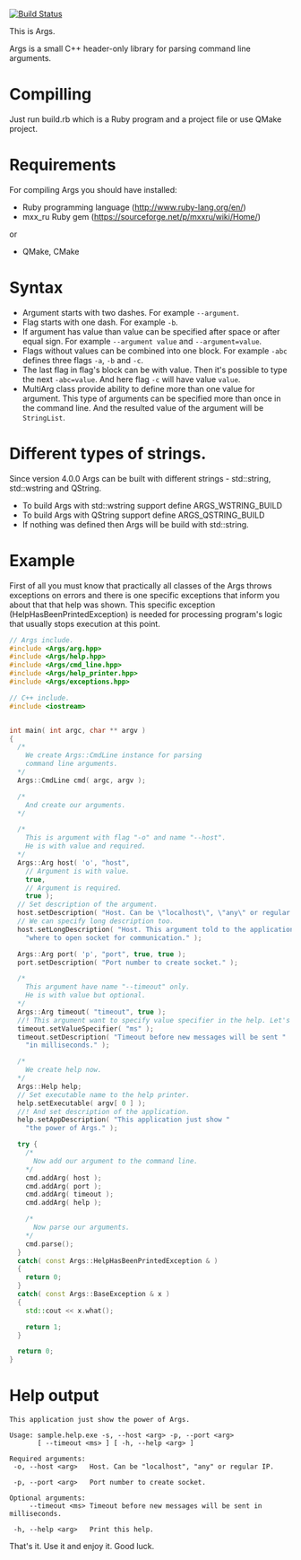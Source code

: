 [![Build Status](https://travis-ci.org/igormironchik/args-parser.svg?branch=master)](https://travis-ci.org/igormironchik/args-parser)

This is Args.

Args is a small C++ header-only library for parsing command line arguments.


# Compilling

Just run build.rb which is a Ruby program and a project file or use QMake project.


# Requirements

For compiling Args you should have installed:

 * Ruby programming language (http://www.ruby-lang.org/en/)
 * mxx_ru Ruby gem (https://sourceforge.net/p/mxxru/wiki/Home/)

or
 * QMake, CMake

# Syntax

 * Argument starts with two dashes. For example ```--argument```.
 * Flag starts with one dash. For example ```-b```.
 * If argument has value than value can be specified after space or after equal sign.
For example ```--argument value``` and ```--argument=value```.
 * Flags without values can be combined into one block. For example
```-abc``` defines three flags ```-a```, ```-b``` and ```-c```.
 * The last flag in flag's block can be with value. Then it's possible to type the next
```-abc=value```. And here flag ```-c``` will have value ```value```.
 * MultiArg class provide ability to define more than one value for argument. This type
of arguments can be specified more than once in the command line. And the resulted value
of the argument will be ```StringList```.

# Different types of strings.

Since version 4.0.0 Args can be built with different strings - std::string,
std::wstring and QString.

 * To build Args with std::wstring support define ARGS_WSTRING_BUILD
 * To build Args with QString support define ARGS_QSTRING_BUILD
 * If nothing was defined then Args will be build with std::string.
          
# Example

First of all you must know that practically all classes of the Args throws exceptions on errors
and there is one specific exceptions that inform you about that that help was shown. This specific
exception (HelpHasBeenPrintedException) is needed for processing program's logic that usually stops
execution at this point.

```cpp
// Args include.
#include <Args/arg.hpp>
#include <Args/help.hpp>
#include <Args/cmd_line.hpp>
#include <Args/help_printer.hpp>
#include <Args/exceptions.hpp>

// C++ include.
#include <iostream>


int main( int argc, char ** argv )
{
  /*
    We create Args::CmdLine instance for parsing
    command line arguments.
  */
  Args::CmdLine cmd( argc, argv );

  /*
    And create our arguments.
  */

  /*
    This is argument with flag "-o" and name "--host".
    He is with value and required.
  */
  Args::Arg host( 'o', "host",
    // Argument is with value.
    true,
    // Argument is required.
    true );
  // Set description of the argument.
  host.setDescription( "Host. Can be \"localhost\", \"any\" or regular IP." );
  // We can specify long description too.
  host.setLongDescription( "Host. This argument told to the application "
    "where to open socket for communication." );

  Args::Arg port( 'p', "port", true, true );
  port.setDescription( "Port number to create socket." );

  /*
    This argument have name "--timeout" only.
    He is with value but optional.
  */
  Args::Arg timeout( "timeout", true );
  //! This argument want to specify value specifier in the help. Let's do it.
  timeout.setValueSpecifier( "ms" );
  timeout.setDescription( "Timeout before new messages will be sent "
    "in milliseconds." );

  /*
    We create help now.
  */
  Args::Help help;
  // Set executable name to the help printer.
  help.setExecutable( argv[ 0 ] );
  //! And set description of the application.
  help.setAppDescription( "This application just show "
    "the power of Args." );

  try {
    /*
      Now add our argument to the command line.
    */
    cmd.addArg( host );
    cmd.addArg( port );
    cmd.addArg( timeout );
    cmd.addArg( help );

    /*
      Now parse our arguments.
    */
    cmd.parse();
  }
  catch( const Args::HelpHasBeenPrintedException & )
  {
    return 0;
  }
  catch( const Args::BaseException & x )
  {
    std::cout << x.what();

    return 1;
  }

  return 0;
}
```

# Help output

```
This application just show the power of Args.

Usage: sample.help.exe -s, --host <arg> -p, --port <arg>
       [ --timeout <ms> ] [ -h, --help <arg> ]

Required arguments:
 -o, --host <arg>   Host. Can be "localhost", "any" or regular IP.

 -p, --port <arg>   Port number to create socket.

Optional arguments:
     --timeout <ms> Timeout before new messages will be sent in milliseconds.

 -h, --help <arg>   Print this help.
```

That's it. Use it and enjoy it. Good luck.
